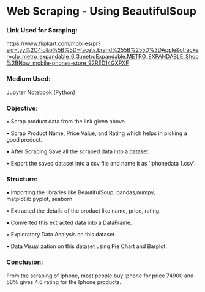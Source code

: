 # Web Scraping - Using BeautifulSoup
### Link Used for Scraping:
https://www.flipkart.com/mobiles/pr?sid=tyy%2C4io&p%5B%5D=facets.brand%255B%255D%3DApple&otracker=clp_metro_expandable_6_3.metroExpandable.METRO_EXPANDABLE_Shop%2BNow_mobile-phones-store_92RED14GXPXF
### Medium Used:
Jupyter Notebook (Python)
### Objective:
•	Scrap product data from the link given above.

•	Scrap Product Name, Price Value, and Rating which helps in picking a good product.

•	After Scraping Save all the scraped data into a dataset.

•	Export the saved dataset into a csv file and name it as 'Iphonedata 1.csv'.
### Structure:
•	Importing the libraries like BeautifulSoup, pandas,numpy, matplotlib.pyplot, seaborn.

•	Extracted the details of the product like name, price, rating.

•	Converted this extracted data into a DataFrame.

•	Exploratory Data Analysis on this dataset.

•	Data Visualization on this dataset using Pie Chart and Barplot.
     
### Conclusion:
From the scraping of Iphone, most people buy Iphone for price 74900 and 58% gives 4.6 rating for the Iphone products.

